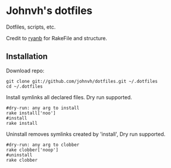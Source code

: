 # Johnvh's dotfiles

Dotfiles, scripts, etc.

Credit to [ryanb](https://github.com/ryanb/dotfiles) for RakeFile and
structure.

## Installation

Download repo:

	git clone git://github.com/johnvh/dotfiles.git ~/.dotfiles
	cd ~/.dotfiles

Install symlinks all declared files. Dry run supported.

	#dry-run: any arg to install
	rake install['noo']
	#install
	rake install

Uninstall removes symlinks created by 'install', Dry run supported.

	#dry-run: any arg to clobber
	rake clobber['noop']
	#uninstall
	rake clobber
